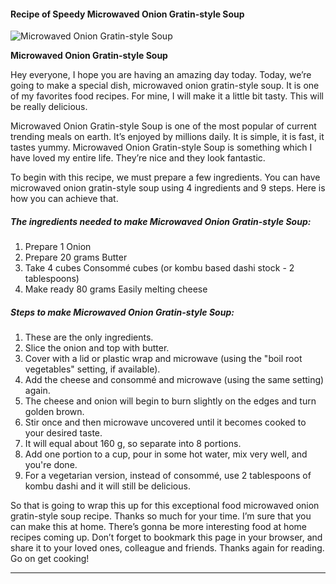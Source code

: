             

#### Recipe of Speedy Microwaved Onion Gratin-style Soup

![Microwaved Onion Gratin-style Soup](https://img-global.cpcdn.com/recipes/6304734701944832/751x532cq70/microwaved-onion-gratin-style-soup-recipe-main-photo.jpg)

**Microwaved Onion Gratin-style Soup**

Hey everyone, I hope you are having an amazing day today. Today, we’re going to make a special dish, microwaved onion gratin-style soup. It is one of my favorites food recipes. For mine, I will make it a little bit tasty. This will be really delicious.

Microwaved Onion Gratin-style Soup is one of the most popular of current trending meals on earth. It’s enjoyed by millions daily. It is simple, it is fast, it tastes yummy. Microwaved Onion Gratin-style Soup is something which I have loved my entire life. They’re nice and they look fantastic.

To begin with this recipe, we must prepare a few ingredients. You can have microwaved onion gratin-style soup using 4 ingredients and 9 steps. Here is how you can achieve that.

##### The ingredients needed to make Microwaved Onion Gratin-style Soup:

1.  Prepare 1 Onion
2.  Prepare 20 grams Butter
3.  Take 4 cubes Consommé cubes (or kombu based dashi stock - 2 tablespoons)
4.  Make ready 80 grams Easily melting cheese

##### Steps to make Microwaved Onion Gratin-style Soup:

1.  These are the only ingredients.
2.  Slice the onion and top with butter.
3.  Cover with a lid or plastic wrap and microwave (using the "boil root vegetables" setting, if available).
4.  Add the cheese and consommé and microwave (using the same setting) again.
5.  The cheese and onion will begin to burn slightly on the edges and turn golden brown.
6.  Stir once and then microwave uncovered until it becomes cooked to your desired taste.
7.  It will equal about 160 g, so separate into 8 portions.
8.  Add one portion to a cup, pour in some hot water, mix very well, and you're done.
9.  For a vegetarian version, instead of consommé, use 2 tablespoons of kombu dashi and it will still be delicious.

So that is going to wrap this up for this exceptional food microwaved onion gratin-style soup recipe. Thanks so much for your time. I’m sure that you can make this at home. There’s gonna be more interesting food at home recipes coming up. Don’t forget to bookmark this page in your browser, and share it to your loved ones, colleague and friends. Thanks again for reading. Go on get cooking!

* * *